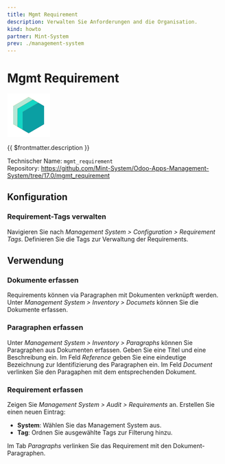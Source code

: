 ```yaml
---
title: Mgmt Requirement
description: Verwalten Sie Anforderungen and die Organisation.
kind: howto
partner: Mint-System
prev: ./management-system
---
```


# Mgmt Requirement
![icon_oms_box](attachments/icons_odoo_mint_system.png)

{{ $frontmatter.description }}

Technischer Name: `mgmt_requirement`\
Repository: <https://github.com/Mint-System/Odoo-Apps-Management-System/tree/17.0/mgmt_requirement>

## Konfiguration

### Requirement-Tags verwalten

Navigieren Sie nach *Management System > Configuration > Requirement Tags*. Definieren Sie die Tags zur Verwaltung der Requirements.

## Verwendung

### Dokumente erfassen

Requirements können via Paragraphen mit Dokumenten verknüpft werden. Unter *Management System > Inventory > Documets* können Sie die Dokumente erfassen.

### Paragraphen erfassen

Unter *Management System > Inventory > Paragraphs* können Sie Paragraphen aus Dokumenten erfassen. Geben Sie eine Titel und eine Beschreibung ein. Im Feld *Reference* geben Sie eine eindeutige Bezeichnung zur Identifizierung des Paragraphen ein. Im Feld *Document* verlinken Sie den Paragaphen mit dem entsprechenden Dokument.

### Requirement erfassen

Zeigen Sie *Management System > Audit > Requirements* an. Erstellen Sie einen neuen Eintrag:

* **System**: Wählen Sie das Management System aus.
* **Tag**: Ordnen Sie ausgewählte Tags zur Filterung hinzu.

Im  Tab *Paragraphs* verlinken Sie das Requirement mit den Dokument-Paragraphen.
